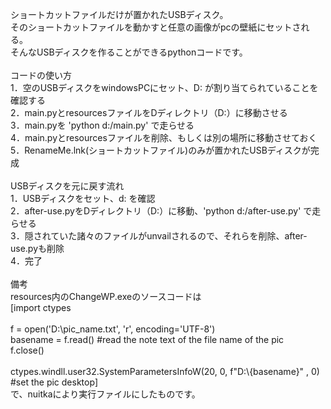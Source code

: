 ショートカットファイルだけが置かれたUSBディスク。<br>
そのショートカットファイルを動かすと任意の画像がpcの壁紙にセットされる。<br>
そんなUSBディスクを作ることができるpythonコードです。<br>
<br>
コードの使い方<br>
1．空のUSBディスクをwindowsPCにセット、D: が割り当てられていることを確認する<br>
2．main.pyとresourcesファイルをDディレクトリ（D:）に移動させる<br>
3．main.pyを 'python d:/main.py' で走らせる<br>
4．main.pyとresourcesファイルを削除、もしくは別の場所に移動させておく<br>
5．RenameMe.lnk(ショートカットファイル)のみが置かれたUSBディスクが完成<br>
<br>
USBディスクを元に戻す流れ<br>
1．USBディスクをセット、d: を確認<br>
2．after-use.pyをDディレクトリ（D:）に移動、'python d:/after-use.py' で走らせる<br>
3．隠されていた諸々のファイルがunvailされるので、それらを削除、after-use.pyも削除<br>
4．完了<br>
<br>
備考<br>
resources内のChangeWP.exeのソースコードは<br>
[import ctypes<br>
<br>
f = open('D:\\pic_name.txt', 'r', encoding='UTF-8')<br>
basename = f.read() #read the note text of the file name of the pic<br>
f.close()<br>
<br>
ctypes.windll.user32.SystemParametersInfoW(20, 0, f"D:\\{basename}" , 0) #set the pic desktop]<br>
で、nuitkaにより実行ファイルにしたものです。<br>
